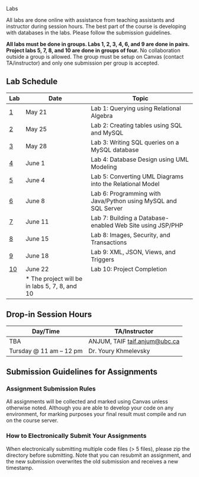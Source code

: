  Labs

All labs are done online with assistance from teaching assistants and instructor during session hours. The best part of the course is developing with databases in the labs. Please follow the submission guidelines.

**All labs must be done in groups. Labs 1, 2, 3, 4, 6, and 9 are done in pairs. Project labs 5, 7, 8, and 10 are done in groups of four.** No collaboration outside a group is allowed. The group must be setup on Canvas (contact TA/instructor) and only one submission per group is accepted.

## Lab Schedule
|  Lab  |  Date  |  Topic  |
|----|------|-------|
| [1](lab1) | May 21 | Lab 1: Querying using Relational Algebra |
| [2](lab2) | May 25 | Lab 2: Creating tables using SQL and MySQL |
| [3](lab3) | May 28 | Lab 3: Writing SQL queries on a MySQL database |
| [4](lab4) | June 1 | Lab 4: Database Design using UML Modeling |
| [5](lab5) | June 4 | Lab 5: Converting UML Diagrams into the Relational Model |
| [6](lab6) | June 8 | Lab 6: Programming with Java/Python using MySQL and SQL Server |
| [7](lab7) | June 11 | Lab 7: Building a Database-enabled Web Site using JSP/PHP |
| [8](lab8) | June 15 | Lab 8: Images, Security, and Transactions |
| [9](lab9) | June 18 | Lab 9: XML, JSON, Views, and Triggers |
| [10](lab10) | June 22 | Lab 10: Project Completion |
| | * The project will be in labs 5, 7, 8, and 10|

## Drop-in Session Hours
| Day/Time |  TA/Instructor |
|----------|----------------|
| TBA |ANJUM, TAIF taif.anjum@ubc.ca|
|Tursday @ 11 am – 12 pm | Dr. Youry Khmelevsky|
## Submission Guidelines for Assignments

### Assignment Submission Rules
All assignments will be collected and marked using Canvas unless otherwise noted.
Although you are able to develop your code on any environment, for marking purposes your final result must compile and run on the course server.

### How to Electronically Submit Your Assignments
When electronically submitting multiple code files (> 5 files), please zip the directory before submitting.
Note that you can resubmit an assignment, and the new submission overwrites the old submission and receives a new timestamp.
